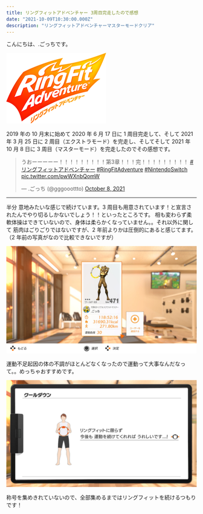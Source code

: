 ```yaml
---
title: リングフィットアドベンチャー 3周目完走したので感想
date: "2021-10-09T10:30:00.000Z"
description: "リングフィットアドベンチャーマスターモードクリア"
---
```


こんにちは、.ごっちです。

![rfa](./rfa.png)

2019 年の 10 月末に始めて 2020 年 6 月 17 日に 1 周目完走して、そして 2021 年 3 月 25 日に 2 周目（エクストラモード）を完走し、そしてそして 2021 年 10 月 8 日に 3 周目（マスターモード）を完走したのでその感想です。

<blockquote class="twitter-tweet"><p lang="ja" dir="ltr">うおーーーーー！！！！！！！！！第3章！！！完！！！！！！！！！ <a href="https://twitter.com/hashtag/%E3%83%AA%E3%83%B3%E3%82%B0%E3%83%95%E3%82%A3%E3%83%83%E3%83%88%E3%82%A2%E3%83%89%E3%83%99%E3%83%B3%E3%83%81%E3%83%A3%E3%83%BC?src=hash&amp;ref_src=twsrc%5Etfw">#リングフィットアドベンチャー</a> <a href="https://twitter.com/hashtag/RingFitAdventure?src=hash&amp;ref_src=twsrc%5Etfw">#RingFitAdventure</a> <a href="https://twitter.com/hashtag/NintendoSwitch?src=hash&amp;ref_src=twsrc%5Etfw">#NintendoSwitch</a> <a href="https://t.co/pwWXnbQomW">pic.twitter.com/pwWXnbQomW</a></p>&mdash; .ごっち (@gggooottto) <a href="https://twitter.com/gggooottto/status/1446414367352786947?ref_src=twsrc%5Etfw">October 8, 2021</a></blockquote>

---

半分 意地みたいな感じで続けています。3 周目も用意されています！と宣言されたんでやり切るしかないでしょう！！といったところです。
相も変わらず柔軟体操はできていないので、身体は柔らかくなっていません。。それ以外に関して 筋肉はごりごりではないですが、2 年前よりかは圧倒的にあると感じてます。（2 年前の写真がなので比較できないですが）

![profile](./profile.jpg)

運動不足起因の体の不調がほとんどなくなったので運動って大事なんだなって。。めっちゃおすすめです。

![continue](./continue.jpg)

称号を集めきれていないので、全部集めるまではリングフィットを続けるつもりです！
